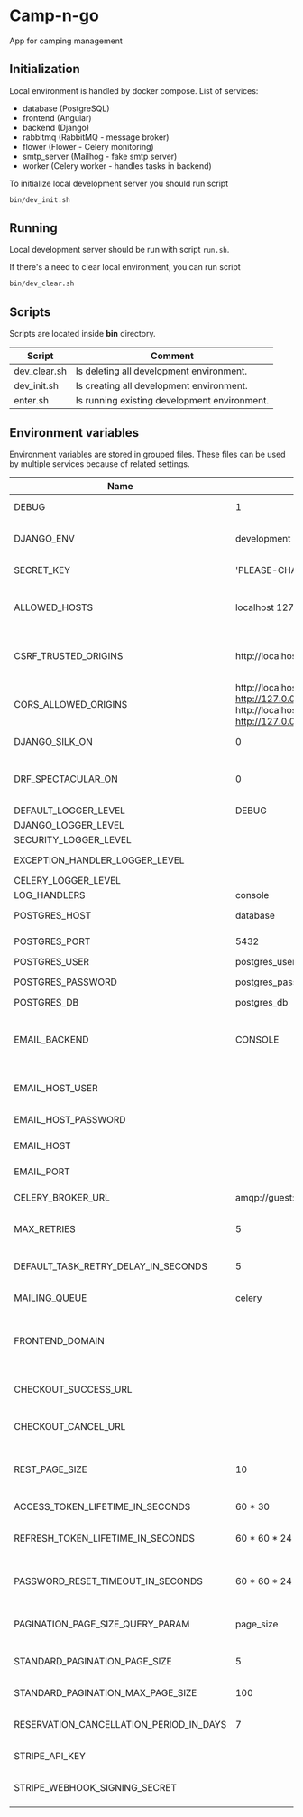 # Camp-n-go
App for camping management

## Initialization 
Local environment is handled by docker compose. 
List of services:
- database (PostgreSQL)
- frontend (Angular)
- backend (Django)
- rabbitmq (RabbitMQ - message broker)
- flower (Flower - Celery monitoring)
- smtp_server (Mailhog - fake smtp server)
- worker (Celery worker - handles tasks in backend)

To initialize local development server you should run script 
```bash
bin/dev_init.sh
```

## Running 
Local development server should be run with script `run.sh`.

If there's a need to clear local environment, you can run script 
```bash
bin/dev_clear.sh
```

## Scripts
Scripts are located inside **bin** directory.


| Script                      | Comment                                      |
|-----------------------------|----------------------------------------------|
| dev_clear.sh                | Is deleting all development environment.     |
| dev_init.sh                 | Is creating all development environment.     |
| enter.sh                    | Is running existing development environment. |

## Environment variables
Environment variables are stored in grouped files. 
These files can be used by multiple services because of related settings.

| Name                                    | Default                                                                                 | Description                                                                                                      |
|-----------------------------------------|-----------------------------------------------------------------------------------------|------------------------------------------------------------------------------------------------------------------|
| DEBUG                                   | 1                                                                                       | Sets the DEBUG variable - 0 or 1                                                                                 |
| DJANGO_ENV                              | development                                                                             | Sets the DJANGO_ENV variable - development or production                                                         |
| SECRET_KEY                              | 'PLEASE-CHANGE-THIS'                                                                    | Sets the SECRET_KEY variable                                                                                     |
| ALLOWED_HOSTS                           | localhost 127.0.0.1 [::1]                                                               | Sets the ALLOWED_HOSTS variable - splitted by space                                                              |
| CSRF_TRUSTED_ORIGINS                    | http://localhost http://127.0.0.1                                                       | Sets the CSRF_TRUSTED_ORIGINS variable - splitted by space                                                       |
| CORS_ALLOWED_ORIGINS                    | http://localhost:8000 http://127.0.0.1:8000 http://localhost:4200 http://127.0.0.1:4200 | Sets the CORS_ALLOWED_ORIGINS variable - splitted by space                                                       |
| DJANGO_SILK_ON                          | 0                                                                                       | Adds django-silk features to the project                                                                         |
| DRF_SPECTACULAR_ON                      | 0                                                                                       | Adds Django REST Framework Spectacular (OpenAPI 3 schema docs with SwaggerUI)                                    |
| DEFAULT_LOGGER_LEVEL                    | DEBUG                                                                                   | Sets default logging level                                                                                       |
| DJANGO_LOGGER_LEVEL                     |                                                                                         | Sets django logging level                                                                                        |
| SECURITY_LOGGER_LEVEL                   |                                                                                         | Sets security logging level                                                                                      |
| EXCEPTION_HANDLER_LOGGER_LEVEL          |                                                                                         | Sets exception handler logging level                                                                             |
| CELERY_LOGGER_LEVEL                     |                                                                                         | Sets celery logging level                                                                                        |
| LOG_HANDLERS                            | console                                                                                 | Sets handlers for logger                                                                                         |
| POSTGRES_HOST                           | database                                                                                | Sets the POSTGRES_HOST                                                                                           |
| POSTGRES_PORT                           | 5432                                                                                    | Sets the POSTGRES_PORT                                                                                           |
| POSTGRES_USER                           | postgres_user                                                                           | Sets the POSTGRES_USER                                                                                           |
| POSTGRES_PASSWORD                       | postgres_password                                                                       | Sets the POSTGRES_PASSWORD                                                                                       |
| POSTGRES_DB                             | postgres_db                                                                             | Sets the POSTGRES_DB                                                                                             |
| EMAIL_BACKEND                           | CONSOLE                                                                                 | The string mapping for django email backend (possible options: SMTP, CONSOLE, FILE, IN_MEMORY, DUMMY).           |
| EMAIL_HOST_USER                         |                                                                                         | The e-mail used for mailing system as the sender.                                                                |
| EMAIL_HOST_PASSWORD                     |                                                                                         | The password for the email host user.                                                                            |
| EMAIL_HOST                              |                                                                                         | The host address used for mailing system.                                                                        |
| EMAIL_PORT                              |                                                                                         | The host port used for mailing system.                                                                           |
| CELERY_BROKER_URL                       | amqp://guest:guest@rabbitmq:5672/                                                       | The URL of message broker used by Celery.                                                                        |
| MAX_RETRIES                             | 5                                                                                       | The number of maximal Celery task retries when it fails.                                                         |
| DEFAULT_TASK_RETRY_DELAY_IN_SECONDS     | 5                                                                                       | The value of delay (in seconds) for Celery task to retry.                                                        |
| MAILING_QUEUE                           | celery                                                                                  | The name of the queue used for mailing tasks.                                                                    |
| FRONTEND_DOMAIN                         |                                                                                         | The domain used by frontend application. It is used for creating backend matching URLs for frontend application. |
| CHECKOUT_SUCCESS_URL                    |                                                                                         | The URL used by frontend application to handle successful payment.                                               |
| CHECKOUT_CANCEL_URL                     |                                                                                         | The URL used by frontend application to handle cancelled payment.                                                |
| REST_PAGE_SIZE                          | 10                                                                                      | The number of items returned by REST API (where pagination is used).                                             |
| ACCESS_TOKEN_LIFETIME_IN_SECONDS        | 60 * 30                                                                                 | The Access Token lifetime value (in seconds).                                                                    |
| REFRESH_TOKEN_LIFETIME_IN_SECONDS       | 60 * 60 * 24                                                                            | The Refresh Token lifetime value (in seconds).                                                                   |
| PASSWORD_RESET_TIMEOUT_IN_SECONDS       | 60 * 60 * 24                                                                            | The Password Reset Token lifetime value (in seconds). Affects also the Email Verification Token.                 |
| PAGINATION_PAGE_SIZE_QUERY_PARAM        | page_size                                                                               | The query param name for pagination of list views page size.                                                     |
| STANDARD_PAGINATION_PAGE_SIZE           | 5                                                                                       | The value for minimal and default standard page size.                                                            |
| STANDARD_PAGINATION_MAX_PAGE_SIZE       | 100                                                                                     | The value for maximal standard page size.                                                                        |
| RESERVATION_CANCELLATION_PERIOD_IN_DAYS | 7                                                                                       | The value of reservation cancellation period (in days).                                                          |
| STRIPE_API_KEY                          |                                                                                         | API key used for payment gateway (Stripe CLi).                                                                   |
| STRIPE_WEBHOOK_SIGNING_SECRET           |                                                                                         | Signing secret used for validating Stripe payment webhook requests.                                              |
